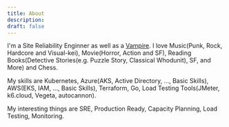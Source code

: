 ```yaml
---
title: About
description:
draft: false
---
```


I'm a Site Reliability Enginner as well as a [Vampire](https://draculatheme.com/).
I love Music(Punk, Rock, Hardcore and Visual-kei), Movie(Horror, Action and SF), Reading Books(Detective Stories(e.g. Puzzle Story, Classical Whodunit), SF, and More) and Chess.

My skills are Kubernetes, Azure(AKS, Active Directory, ..., Basic Skills), AWS(EKS, IAM, ..., Basic Skills), Terraform, Go, Load Testing Tools(JMeter, k6.cloud, Vegeta, autocannon).

My interesting things are SRE, Production Ready, Capacity Planning, Load Testing, Monitoring.
